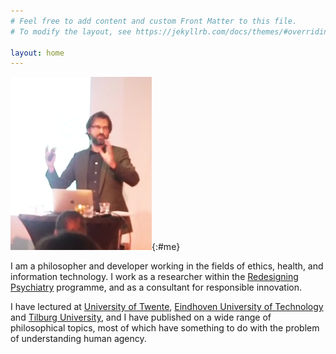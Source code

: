 ```yaml
---
# Feel free to add content and custom Front Matter to this file.
# To modify the layout, see https://jekyllrb.com/docs/themes/#overriding-theme-defaults

layout: home
---
```


![me](assets/img/me01.png){:#me}

I am a philosopher and developer working in the fields of ethics, health, and
information technology.
I work as a researcher within the
[Redesigning Psychiatry](http://www.redesigningpsychiatry.org/) programme,
and as a consultant for responsible innovation.

I have lectured at [University of Twente](http://utwente.nl),
[Eindhoven University of Technology](http://www.tue.nl/) and
[Tilburg University](http://www.tilburguniversity.edu/),
and I have published on a wide range of philosophical topics,
most of which have something to do with the problem of understanding human agency.
